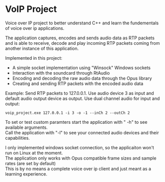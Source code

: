 # VoIP Project
  
Voice over IP project to better understand C++ and learn the fundementals of voice over ip applications.  
  
The application captures, encodes and sends audio data as RTP packets and is able to receive, decode and play incoming RTP packets coming from another instance of this application.  
  
Implemented in this project:
- A simple socket implementation using "Winsock" Windows sockets
- Interaction with the soundcard through RtAudio
- Encoding and decoding the raw audio data through the Opus library
- Creating and sending RTP packets with the encoded audio data
  
Example:
Send RTP packets to 127.0.0.1. Use audio device 3 as input and default audio output device as output. Use dual channel audio for input and output:
```
voip_project.exe 127.0.0.1 -i 3 -o -1 --inCh 2 --outCh 2
```
To set or test custom paramters start the application with " -h" to see available arguments.  
Call the application with "-l" to see your connected audio devices and their capabilities.  
  
I only implemented windows socket connection, so the applicaiton won't run on Linux at the moment.  
The application only works with Opus compatible frame sizes and sample rates (are set by default)  
This is by no means a complete voice over ip client and just meant as a learning experience.  